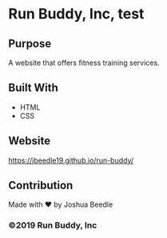 # Run Buddy, Inc, test

## Purpose
A website that offers fitness training services.

## Built With
* HTML
* CSS

## Website
https://jbeedle19.github.io/run-buddy/

## Contribution
Made with ❤️ by Joshua Beedle

### ©2019 Run Buddy, Inc